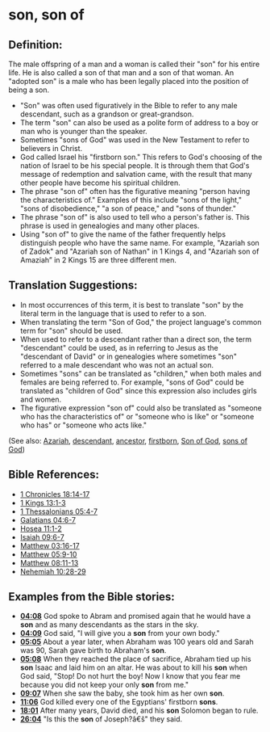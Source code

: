 # son, son of #

## Definition: ##

The male offspring of a man and a woman is called their "son" for his entire life.  He is also called a son of that man and a son of that woman. An "adopted son" is a male who has been legally placed into the position of being a son.

* "Son" was often used figuratively in the Bible to refer to any male descendant, such as a grandson or great-grandson.
* The term "son" can also be used as a polite form of address to a boy or man who is younger than the speaker.
* Sometimes "sons of God" was used in the New Testament to refer to believers in Christ.
* God called Israel his "firstborn son." This refers to God's choosing of the nation of Israel to be his special people. It is through them that God's message of redemption and salvation came, with the result that many other people have become his spiritual children.
* The phrase "son of" often has the figurative meaning "person having the characteristics of." Examples of this include "sons of the light," "sons of disobedience," "a son of peace," and "sons of thunder."
* The phrase "son of" is also used to tell who a person's father is. This phrase is used in genealogies and many other places.
* Using "son of" to give the name of the father frequently helps distinguish people who have the same name. For example, "Azariah son of Zadok" and "Azariah son of Nathan" in 1 Kings 4, and "Azariah son of Amaziah” in 2 Kings 15 are three different men.

## Translation Suggestions: ##

* In most occurrences of this term, it is best to translate "son" by the literal term in the language that is used to refer to a son.
* When translating the term "Son of God," the project language's common term for "son" should be used.
* When used to refer to a descendant rather than a direct son, the term "descendant" could be used, as in referring to Jesus as the "descendant of David" or in genealogies where sometimes "son" referred to a male descendant who was not an actual son.
* Sometimes "sons" can be translated as "children," when both males and females are being referred to. For example, "sons of God" could be translated as "children of God" since this expression also includes girls and women.
* The figurative expression "son of" could also be translated as "someone who has the characteristics of" or "someone who is like" or "someone who has" or "someone who acts like."

(See also: [Azariah](../other/azariah.md), [descendant](../other/descendant.md), [ancestor](../other/father.md), [firstborn](../kt/firstborn.md), [Son of God](../kt/sonofgod.md), [sons of God](../kt/sonsofgod.md))

## Bible References: ##

* [1 Chronicles 18:14-17](en/tn/1ch/help/18/14)
* [1 Kings 13:1-3](en/tn/1ki/help/13/01)
* [1 Thessalonians 05:4-7](en/tn/1th/help/05/04)
* [Galatians 04:6-7](en/tn/gal/help/04/06)
* [Hosea 11:1-2](en/tn/hos/help/11/01)
* [Isaiah 09:6-7](en/tn/isa/help/09/06)
* [Matthew 03:16-17](en/tn/mat/help/03/16)
* [Matthew 05:9-10](en/tn/mat/help/05/09)
* [Matthew 08:11-13](en/tn/mat/help/08/11)
* [Nehemiah 10:28-29](en/tn/neh/help/10/28)

## Examples from the Bible stories: ##

* __[04:08](en/tn/obs/help/04/08)__ God spoke to Abram and promised again that he would have a __son__  and as many descendants as the stars in the sky.
* __[04:09](en/tn/obs/help/04/09)__ God said, "I will give you a __son__  from your own body."
* __[05:05](en/tn/obs/help/05/05)__ About a year later, when Abraham was 100 years old and Sarah was 90, Sarah gave birth to Abraham's __son__.
* __[05:08](en/tn/obs/help/05/08)__ When they reached the place of sacrifice, Abraham tied up his __son__  Isaac and laid him on an altar. He was about to kill his __son__  when God said, "Stop! Do not hurt the boy! Now I know that you fear me because you did not keep your only __son__  from me."
* __[09:07](en/tn/obs/help/09/07)__ When she saw the baby, she took him as her own __son__.
* __[11:06](en/tn/obs/help/11/06)__ God killed every one of the Egyptians' firstborn __sons__.
* __[18:01](en/tn/obs/help/18/01)__ After many years, David died, and his __son__  Solomon began to rule.
* __[26:04](en/tn/obs/help/26/04)__ "Is this the __son__  of Joseph?â€š" they said.